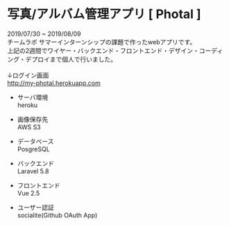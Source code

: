 # 写真/アルバム管理アプリ [ Photal ]


2019/07/30 ~ 2019/08/09<br>
チームラボ サマーインターンシップの課題で作ったwebアプリです。<br>
上記の2週間でワイヤー・バックエンド・フロントエンド・デザイン・コーディング・デプロイまで個人で行いました。<br>
<br>
↓ログイン画面<br>
http://my-photal.herokuapp.com

- サーバ環境<br>
  heroku
  
- 画像保存先<br>
  AWS S3
  
- データベース<br>
  PosgreSQL
  
- バックエンド<br>
  Laravel 5.8
  
- フロントエンド<br>
  Vue 2.5

- ユーザー認証<br>
  socialite(Github OAuth App)
